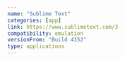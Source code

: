 ```yaml
---
name: "Sublime Text"
categories: [app]
link: https://www.sublimetext.com/3
compatibility: emulation
versionFrom: "Build 4152"
type: applications
---
```


